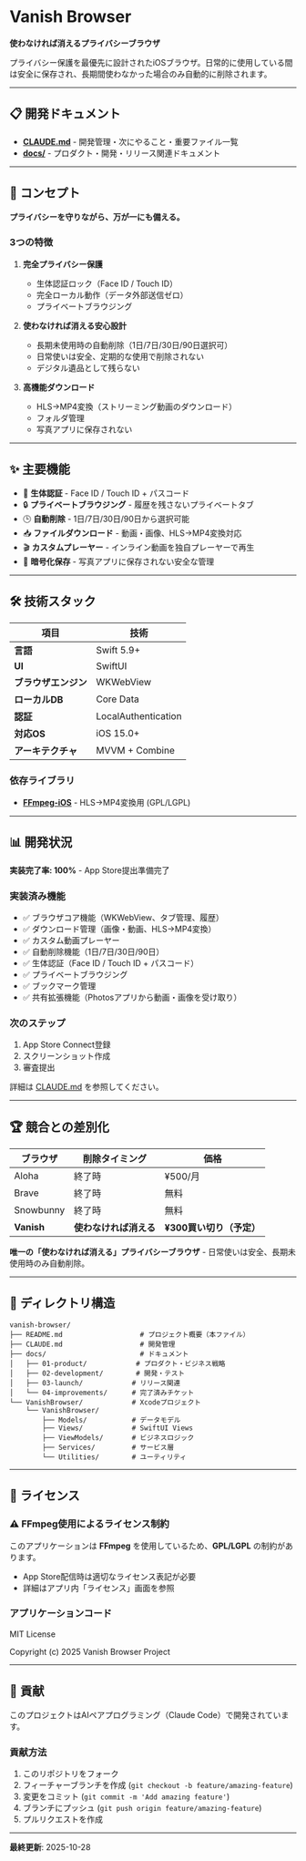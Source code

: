 # Vanish Browser

**使わなければ消えるプライバシーブラウザ**

プライバシー保護を最優先に設計されたiOSブラウザ。日常的に使用している間は安全に保存され、長期間使わなかった場合のみ自動的に削除されます。

---

## 📋 開発ドキュメント

- **[CLAUDE.md](CLAUDE.md)** - 開発管理・次にやること・重要ファイル一覧
- **[docs/](docs/)** - プロダクト・開発・リリース関連ドキュメント

---

## 🎯 コンセプト

**プライバシーを守りながら、万が一にも備える。**

### 3つの特徴

1. **完全プライバシー保護**
   - 生体認証ロック（Face ID / Touch ID）
   - 完全ローカル動作（データ外部送信ゼロ）
   - プライベートブラウジング

2. **使わなければ消える安心設計**
   - 長期未使用時の自動削除（1日/7日/30日/90日選択可）
   - 日常使いは安全、定期的な使用で削除されない
   - デジタル遺品として残らない

3. **高機能ダウンロード**
   - HLS→MP4変換（ストリーミング動画のダウンロード）
   - フォルダ管理
   - 写真アプリに保存されない

---

## ✨ 主要機能

- 🔐 **生体認証** - Face ID / Touch ID + パスコード
- 🔒 **プライベートブラウジング** - 履歴を残さないプライベートタブ
- 🕒 **自動削除** - 1日/7日/30日/90日から選択可能
- 📥 **ファイルダウンロード** - 動画・画像、HLS→MP4変換対応
- 🎬 **カスタムプレーヤー** - インライン動画を独自プレーヤーで再生
- 📁 **暗号化保存** - 写真アプリに保存されない安全な管理

---

## 🛠️ 技術スタック

| 項目 | 技術 |
|------|------|
| **言語** | Swift 5.9+ |
| **UI** | SwiftUI |
| **ブラウザエンジン** | WKWebView |
| **ローカルDB** | Core Data |
| **認証** | LocalAuthentication |
| **対応OS** | iOS 15.0+ |
| **アーキテクチャ** | MVVM + Combine |

### 依存ライブラリ

- **[FFmpeg-iOS](https://github.com/kewlbear/FFmpeg-iOS)** - HLS→MP4変換用 (GPL/LGPL)

---

## 📊 開発状況

**実装完了率: 100%** - App Store提出準備完了

### 実装済み機能
- ✅ ブラウザコア機能（WKWebView、タブ管理、履歴）
- ✅ ダウンロード管理（画像・動画、HLS→MP4変換）
- ✅ カスタム動画プレーヤー
- ✅ 自動削除機能（1日/7日/30日/90日）
- ✅ 生体認証（Face ID / Touch ID + パスコード）
- ✅ プライベートブラウジング
- ✅ ブックマーク管理
- ✅ 共有拡張機能（Photosアプリから動画・画像を受け取り）

### 次のステップ
1. App Store Connect登録
2. スクリーンショット作成
3. 審査提出

詳細は [CLAUDE.md](CLAUDE.md) を参照してください。

---

## 🏆 競合との差別化

| ブラウザ | 削除タイミング | 価格 |
|---------|---------------|------|
| Aloha | 終了時 | ¥500/月 |
| Brave | 終了時 | 無料 |
| Snowbunny | 終了時 | 無料 |
| **Vanish** | **使わなければ消える** | **¥300買い切り（予定）** |

**唯一の「使わなければ消える」プライバシーブラウザ** - 日常使いは安全、長期未使用時のみ自動削除。

---

## 📁 ディレクトリ構造

```
vanish-browser/
├── README.md                   # プロジェクト概要（本ファイル）
├── CLAUDE.md                   # 開発管理
├── docs/                       # ドキュメント
│   ├── 01-product/            # プロダクト・ビジネス戦略
│   ├── 02-development/        # 開発・テスト
│   ├── 03-launch/            # リリース関連
│   └── 04-improvements/      # 完了済みチケット
└── VanishBrowser/            # Xcodeプロジェクト
    └── VanishBrowser/
        ├── Models/           # データモデル
        ├── Views/            # SwiftUI Views
        ├── ViewModels/       # ビジネスロジック
        ├── Services/         # サービス層
        └── Utilities/        # ユーティリティ
```

---

## 📄 ライセンス

### ⚠️ FFmpeg使用によるライセンス制約

このアプリケーションは **FFmpeg** を使用しているため、**GPL/LGPL** の制約があります。

- App Store配信時は適切なライセンス表記が必要
- 詳細はアプリ内「ライセンス」画面を参照

### アプリケーションコード

MIT License

Copyright (c) 2025 Vanish Browser Project

---

## 🤝 貢献

このプロジェクトはAIペアプログラミング（Claude Code）で開発されています。

### 貢献方法

1. このリポジトリをフォーク
2. フィーチャーブランチを作成 (`git checkout -b feature/amazing-feature`)
3. 変更をコミット (`git commit -m 'Add amazing feature'`)
4. ブランチにプッシュ (`git push origin feature/amazing-feature`)
5. プルリクエストを作成

---

**最終更新**: 2025-10-28
